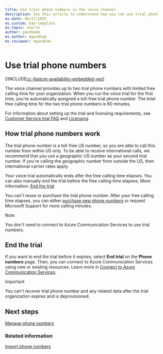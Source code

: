 ```yaml
---
title: Use trial phone numbers in the voice channel
description: Use this article to understand how you can use trial phone numbers in Dynamics 365.
ms.date: 06/27/2025
ms.custom: bap-template
ms.topic: how-to
author: gandhamm
ms.author: mgandham
ms.reviewer: mgandham
---
```


# Use trial phone numbers

[!INCLUDE[cc-feature-availability-embedded-yes](../../includes/cc-feature-availability-embedded-yes.md)]

The voice channel provides up to two trial phone numbers with limited free calling time for your organization. When you run the voice trial for the first time, you're automatically assigned a toll-free trial phone number. The total free calling time for the two trial phone numbers is 60 minutes.

For information about setting up the trial and licensing requirements, see [Customer Service trial FAQ](../implement/trial-faq.md) and [Licensing](../implement/system-requirements-omnichannel.md#licensing).


## How trial phone numbers work

The trial phone number is a toll-free US number, so you are able to call this number from within US only. To be able to receive international calls, we recommend that you use a geographic US number as your second trial number. If you're calling the geographic number from outside the US, then international carrier rates apply.

Your voice trial automatically ends after the free calling time elapses. You can also manually end the trial before the free calling time elapses. More information: [End the trial](#end-the-trial)

You can't reuse or purchase the trial phone number. After your free calling time elapses, you can either [purchase new phone numbers](voice-channel-manage-phone-numbers.md) or request Microsoft Support for more calling minutes. 

> [!NOTE]
> You don't need to connect to Azure Communication Services to use trial numbers.
## End the trial

If you want to end the trial before it expires, select **End trial** on the **Phone numbers** page. Then, you can connect to Azure Communication Services using new or existing resources. Learn more in [Connect to Azure Communication Services](voice-channel-acs-resource.md).

> [!IMPORTANT]
> You can't recover trial phone number and any related data after the trial organization expires and is deprovisioned.

## Next steps

[Manage phone numbers](voice-channel-manage-phone-numbers.md)  

### Related information

[Import phone numbers](voice-channel-sync-from-acs.md)  
